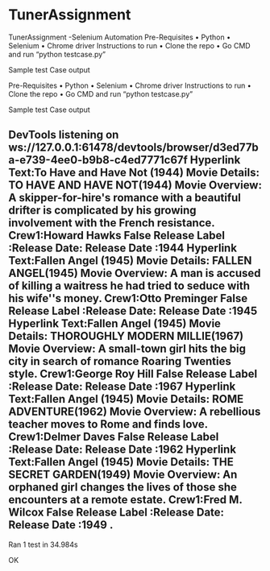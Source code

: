 # TunerAssignment
TunerAssignment  -Selenium Automation
Pre-Requisites
•	Python 
•	Selenium 
•	Chrome driver
Instructions to run 
•	Clone the repo
•	Go CMD and run “python testcase.py”

Sample test Case output

Pre-Requisites
•	Python 
•	Selenium 
•	Chrome driver
Instructions to run 
•	Clone the repo
•	Go CMD and run “python testcase.py”

Sample test Case output

DevTools listening on ws://127.0.0.1:61478/devtools/browser/d3ed77ba-e739-4ee0-b9b8-c4ed7771c67f
Hyperlink Text:To Have and Have Not (1944)
Movie Details: TO HAVE AND HAVE NOT(1944)
Movie Overview: A skipper-for-hire's romance with a beautiful drifter is complicated by his growing involvement with the French resistance.
Crew1:Howard Hawks
False
Release Label :Release Date:
Release Date :1944
Hyperlink Text:Fallen Angel (1945)
Movie Details: FALLEN ANGEL(1945)
Movie Overview: A man is accused of killing a waitress he had tried to seduce with his wife''s money.
Crew1:Otto Preminger
False
Release Label :Release Date:
Release Date :1945
Hyperlink Text:Fallen Angel (1945)
Movie Details: THOROUGHLY MODERN MILLIE(1967)
Movie Overview: A small-town girl hits the big city in search of romance Roaring Twenties style.
Crew1:George Roy Hill
False
Release Label :Release Date:
Release Date :1967
Hyperlink Text:Fallen Angel (1945)
Movie Details: ROME ADVENTURE(1962)
Movie Overview: A rebellious teacher moves to Rome and finds love.
Crew1:Delmer Daves
False
Release Label :Release Date:
Release Date :1962
Hyperlink Text:Fallen Angel (1945)
Movie Details: THE SECRET GARDEN(1949)
Movie Overview: An orphaned girl changes the lives of those she encounters at a remote estate.
Crew1:Fred M. Wilcox
False
Release Label :Release Date:
Release Date :1949
.
----------------------------------------------------------------------
Ran 1 test in 34.984s

OK



